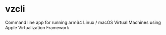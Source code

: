 # vzcli
Command line app for running arm64 Linux / macOS Virtual Machines using Apple Virtualization Framework
